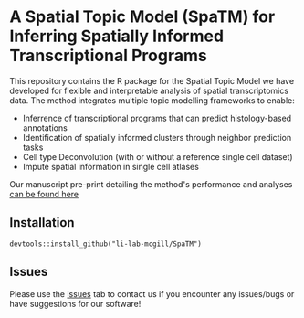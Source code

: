 # A Spatial Topic Model (SpaTM) for Inferring Spatially Informed Transcriptional Programs

This repository contains the R package for the Spatial Topic Model we have developed for flexible and interpretable analysis of spatial transcriptomics data. The method integrates multiple topic modelling frameworks to enable:

- Inferrence of transcriptional programs that can predict histology-based annotations
- Identification of spatially informed clusters through neighbor prediction tasks
- Cell type Deconvolution (with or without a reference single cell dataset)
- Impute spatial information in single cell atlases

Our manuscript pre-print detailing the method's performance and analyses [can be found here](https://www.biorxiv.org/content/10.1101/2025.01.24.634726v1)

## Installation
```
devtools::install_github("li-lab-mcgill/SpaTM")
```
## Issues
Please use the [issues](https://github.com/li-lab-mcgill/SpaTM/issues) tab to contact us if you encounter any issues/bugs or have suggestions for our software!

